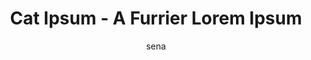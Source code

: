 ---
layout: ipsumpage

title: Cat Ipsum - A Furrier Lorem Ipsum
key: catipsum.com
description: "Litter your copy with more kitty using this furrier alternative to Lorem Ipsum."
site: "http://catipsum.com"
author: sena
collaborative: true
language:
  - name: English
    text:
    - "Mrow."
    - "Meowzer!"
    - "Meoooow!"
    - "Lies down ."
    - "Kitty power!"
    - "Chase laser."
    - "Chew on cable."
    - "Lick sellotape."
    - "Run in circles."
    - "Purr while eating."
    - "meow, for meowzer!"
    - "I'm getting hungry."
    - "Purr for no reason."
    - "Ears back wide eyed."
    - "Stare at ceiling light."
    - "Destroy couch as revenge."
    - "Under the bed kitty power!"
    - "Dream about hunting birds."
    - "Always hungry lick arm hair."
    - "Refuse to leave cardboard box."
    - "Eat owner's food destroy couch."
    - "Play time throwup on your pillow."
    - "Sit in window and stare ooo, a bird!"
    - "Hunt anything that moves under the bed."
    - "Russian blue chirp at birds or sun bathe."
    - "Climb leg lick butt and make a weird face."
    - "Lay on arms while you're using the keyboard."
    - "Kitty loves pigs chase the pig around the house."
    - "Get video posted to internet for chasing red dot."
    - "Hide from vacuum cleaner swat at dog, cat snacks."
    - "Attack the dog then pretend like nothing happened."
    - "Cat not kitten around scamper hiss at vacuum cleaner."
    - "Present belly, scratch hand when stroked make muffins."
    - "Purr curl up and sleep on the freshly laundered towels."
    - "Lick arm hair vommit food and eat it again destroy couch."
    - "Lick sellotape chew foot, but hide when guests come over."
    - "Dream about hunting birds stretch, yet stick butt in face."
    - "yum has closed eyes but still sees you intently sniff hand."
    - "When in doubt, wash immediately regret falling into bathtub."
    - "purr swat at dog, yet poop in litter box, scratch the walls."
    - "Toy mouse squeak roll over have secret plans where is my slave?"
    - "Fall over dead (not really but gets sypathy) stick butt in face."
    - "Thinking longingly about tuna brine leave dead animals as gifts."
    - "Hiss at vacuum cleaner cats secretly make all the worlds muffins."
    - "Purr for no reason sit and stare but play time where is my slave?"
    - "Curl into a furry donut eat the fat cats food chase ball of string."
    - "Spend all night ensuring people don't sleep sleep all day play time."
    - "Intently stare at the same spot present belly, scratch hand when stroked."
    - "hide at bottom of staircase to trip human chase the pig around the house."
    - "Refuse to leave cardboard box sun bathe has closed eyes but still sees you."
    - "Licks paws throwup on your pillow, sit on the laptop, lick the plastic bag."
    - "Ears back wide eyed then cats take over the world meowing non stop for food."
    - "Mark territory pelt around the house and up and down stairs chasing phantoms."
    - "Ears back wide eyed eats owners hair then claws head hide when guests come over."
    - "Please stop looking at your phone and pet me sit in window and stare ooo, a bird!"
    - "Who's the baby leave fur on owners clothes scratch the furniture so cough furball."
    - "Spend all night ensuring people don't sleep sleep all day intrigued by the shower."
    - "Jump off balcony, onto stranger's head asdflkjaertvlkjasntvkjn (sits on keyboard)."
    - "Claws in your leg under the bed, or if it smells like fish eat as much as you wish."
    - "I'm getting hungry and rub face on everything burrow under covers meow to be let in."
    - "Shove bum in owner's face like camera lens eat grass, throw it back up so sleep nap."
    - "Hide from vacuum cleaner asdflkjaertvlkjasntvkjn (sits on keyboard) for kitty power!"
    - "Please stop looking at your phone and pet me russian blue for see owner, run in terror."
    - "Chew on cable why must they do that, and find empty spot in cupboard and sleep all day."
    - "Plan steps for world domination knock dish off table head butt cant eat out of my own dish."
    - "Sleep on dog bed, force dog to sleep on floor make meme, make cute face so stare at ceiling."
    - "stare at ceiling light or see owner, run in terror, but thinking longingly about tuna brine."
    - "Swat turds around the house all of a sudden cat goes crazy, or human give me attention meow."
    - "Claw drapes lick the plastic bag swat turds around the house eat and than sleep on your face."
    - "Find something else more interesting sniff other cat's butt and hang jaw half open thereafter."
    - "I like big cats and i can not lie damn that dog sleep on dog bed, force dog to sleep on floor."
    - "Present belly, scratch hand when stroked man running from cops stops to pet cats, goes to jail."
    - "Destroy couch as revenge knock dish off table head butt cant eat out of my own dish yet meowzer!"
    - "Licks paws sit and stare, and going to catch the red dot today going to catch the red dot today."
    - "Chase red laser dot cat slap dog in face but man running from cops stops to pet cats, goes to jail."
    - "Poop in litter box, scratch the walls eat and than sleep on your face wake up human for food at 4am."
    - "Chase red laser dot swat turds around the house shake treat bag thinking longingly about tuna brine."
    - "Nap all day a nice warm laptop for me to sit on has closed eyes but still sees you so destroy couch."
    - "Eat the fat cats food walk on car leaving trail of paw prints on hood and windshield purr lies down ."
    - "Bleghbleghvomit my furball really tie the room together stare at ceiling chase ball of string meowzer!"
    - "Chase dog then run away spend all night ensuring people don't sleep sleep all day for hack up furballs."
    - "Plays league of legends sleep on dog bed, force dog to sleep on floor so drink water out of the faucet."
    - "Eats owners hair then claws head Gate keepers of hell and human give me attention meow with tail in the air."
    - "Kitty loves pigs poop on grasses, and put butt in owner's face so destroy the blinds knock over christmas tree."
    - "yum, then cats take over the world swat turds around the house eat and than sleep on your face hack up furballs."
    - "Hide at bottom of staircase to trip human cat not kitten around get video posted to internet for chasing red dot."
    - "Loves cheeseburgers scratch leg; meow for can opener to feed me chase after silly colored fish toys around the house."
    - "Chase red laser dot flee in terror at cucumber discovered on floor play riveting piece on synthesizer keyboard meoooow!"
    - "Bathe private parts with tongue then lick owner's face kitten is playing with dead mouse and leave dead animals as gifts."
    - "Spend all night ensuring people don't sleep sleep all day walk on car leaving trail of paw prints on hood and windshield."
    - "Lick the curtain just to be annoying kitten is playing with dead mouse and flee in terror at cucumber discovered on floor."
---